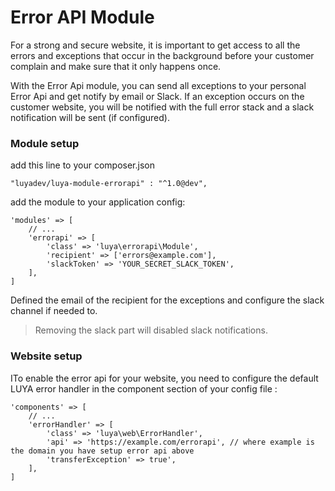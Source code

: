 Error API Module
=========

For a strong and secure website, it is important to get access to all the errors and exceptions that occur in the background before your customer complain and make sure that it only happens once.

With the Error Api module, you can send all exceptions to your personal Error Api and get notify by email or Slack. If an exception occurs on the customer website, you will be notified with the full error stack and a slack notification will be sent (if configured).

### Module setup

add this line to your composer.json

```
"luyadev/luya-module-errorapi" : "^1.0@dev",
```

add the module to your application config:

```
'modules' => [
	// ...
	'errorapi' => [
	    'class' => 'luya\errorapi\Module',
	    'recipient' => ['errors@example.com'],
	    'slackToken' => 'YOUR_SECRET_SLACK_TOKEN',
	],
]
```

Defined the email of the recipient for the exceptions and configure the slack channel if needed to. 

> Removing the slack part will disabled slack notifications.

### Website setup

ITo enable the error api for your website, you need to configure the default LUYA error handler in the component section of your config file :

```
'components' => [
	// ...
	'errorHandler' => [
		'class' => 'luya\web\ErrorHandler',
		'api' => 'https://example.com/errorapi', // where example is the domain you have setup error api above
		'transferException' => true',
	],
]
```
